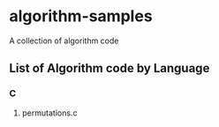 # algorithm-samples
A collection of algorithm code
## List of Algorithm code by Language
### C
1. permutations.c
